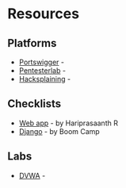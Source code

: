 # Resources
## Platforms 
- [Portswigger](https://portswigger.net/web-security) -
- [Pentesterlab](https://pentesterlab.com/) - 
- [Hacksplaining](https://www.hacksplaining.com/lessons) - 

## Checklists
- [Web app](https://hariprasaanth.notion.site/hariprasaanth/WEB-APPLICATION-PENTESTING-CHECKLIST-0f02d8074b9d4af7b12b8da2d46ac998) - by Hariprasaanth R
- [Django](https://github.com/boomcamp/django-security) - by Boom Camp

## Labs
- [DVWA](https://github.com/digininja/DVWA) -
